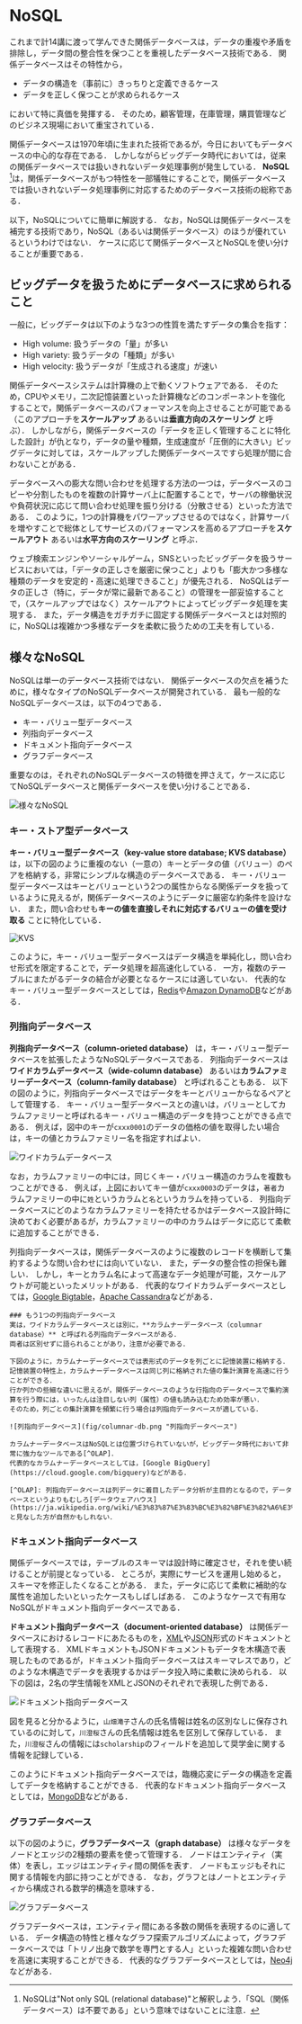 # NoSQL

これまで計14講に渡って学んできた関係データベースは，データの重複や矛盾を排除し，データ間の整合性を保つことを重視したデータベース技術である．
関係データベースはその特性から，
- データの構造を（事前に）きっちりと定義できるケース
- データを正しく保つことが求められるケース

において特に真価を発揮する．
そのため，顧客管理，在庫管理，購買管理などのビジネス現場において重宝されている．

関係データベースは1970年頃に生まれた技術であるが，今日においてもデータベースの中心的な存在である．
しかしながらビッグデータ時代においては，従来の関係データベースでは扱いきれないデータ処理事例が発生している．
**NoSQL** [^NoSQL]は，関係データベースがもつ特性を一部犠牲にすることで，関係データベースでは扱いきれないデータ処理事例に対応するためのデータベース技術の総称である．

以下，NoSQLについてに簡単に解説する．
なお，NoSQLは関係データベースを補完する技術であり，NoSQL（あるいは関係データベース）のほうが優れているというわけではない．
ケースに応じて関係データベースとNoSQLを使い分けることが重要である．

[^NoSQL]: NoSQLは"Not only SQL (relational database)"と解釈しよう．「SQL（関係データベース）は不要である」という意味ではないことに注意．


## ビッグデータを扱うためにデータベースに求められること
一般に，ビッグデータは以下のような3つの性質を満たすデータの集合を指す：
- High volume: 扱うデータの「量」が多い
- High variety: 扱うデータの「種類」が多い
- High velocity: 扱うデータが「生成される速度」が速い

関係データベースシステムは計算機の上で動くソフトウェアである．
そのため，CPUやメモリ，二次記憶装置といった計算機などのコンポーネントを強化することで，関係データベースのパフォーマンスを向上させることが可能である（このアプローチを**スケールアップ** あるいは**垂直方向のスケーリング** と呼ぶ）．
しかしながら，関係データベースの「データを正しく管理することに特化した設計」が仇となり，データの量や種類，生成速度が「圧倒的に大きい」ビッグデータに対しては，スケールアップした関係データベースですら処理が間に合わないことがある．

データベースへの膨大な問い合わせを処理する方法の一つは，データベースのコピーや分割したものを複数の計算サーバ上に配置することで，サーバの稼働状況や負荷状況に応じて問い合わせ処理を振り分ける（分散させる）といった方法である．
このように，1つの計算機をパワーアップさせるのではなく，計算サーバを増やすことで総体としてサービスのパフォーマンスを高めるアプローチを**スケールアウト** あるいは**水平方向のスケーリング** と呼ぶ．

ウェブ検索エンジンやソーシャルゲーム，SNSといったビッグデータを扱うサービスにおいては，「データの正しさを厳密に保つこと」よりも「膨大かつ多様な種類のデータを安定的・高速に処理できること」が優先される．
NoSQLはデータの正しさ（特に，データが常に最新であること）の管理を一部妥協することで，（スケールアップではなく）スケールアウトによってビッグデータ処理を実現する．
また，データ構造をガチガチに固定する関係データベースとは対照的に，NoSQLは複雑かつ多様なデータを柔軟に扱うための工夫を有している．


## 様々なNoSQL
NoSQLは単一のデータベース技術ではない．
関係データベースの欠点を補うために，様々なタイプのNoSQLデータベースが開発されている．
最も一般的なNoSQLデータベースは，以下の4つである．
- キー・バリュー型データベース
- 列指向データベース
- ドキュメント指向データベース
- グラフデータベース

重要なのは，それぞれのNoSQLデータベースの特徴を押さえて，ケースに応じてNoSQLデータベースと関係データベースを使い分けることである．

![様々なNoSQL](fig/nosql.png "様々なNoSQL")


### キー・ストア型データベース
**キー・バリュー型データベース（key-value store database; KVS database）** は，以下の図のように重複のない（一意の）キーとデータの値（バリュー）のペアを格納する，非常にシンプルな構造のデータベースである．
キー・バリュー型データベースはキーとバリューという2つの属性からなる関係データを扱っているように見えるが，関係データベースのようにデータに厳密な約条件を設けない．
また，問い合わせも**キーの値を直接しそれに対応するバリューの値を受け取る** ことに特化している．

![KVS](fig/KVS.png "KVS")

このように，キー・バリュー型データベースはデータ構造を単純化し，問い合わせ形式を限定することで，データ処理を超高速化している．
一方，複数のテーブルにまたがるデータの結合が必要となるケースには適していない．
代表的なキー・バリュー型データベースとしては，[Redis](https://redis.io)や[Amazon DynamoDB](https://aws.amazon.com/jp/dynamodb/)などがある．


### 列指向データベース
**列指向データベース（column-orieted database）** は，キー・バリュー型データベースを拡張したようなNoSQLデータベースである．
列指向データベースは**ワイドカラムデータベース（wide-column database）** あるいは**カラムファミリーデータベース（column-family database）** と呼ばれることもある．
以下の図のように，列指向データベースではデータをキーとバリューからなるペアとして管理する．
キー・バリュー型データベースとの違いは，バリューとしてカラムファミリーと呼ばれるキー・バリュー構造のデータを持つことができる点である．
例えば，図中のキーが`cxxx0001`のデータの価格の値を取得したい場合は，キーの値とカラムファミリー名を指定すればよい．

![ワイドカラムデータベース](fig/wide-column-db.png "ワイドカラムデータベース")

なお，カラムファミリーの中には，同じくキー・バリュー構造のカラムを複数もつことができる．
例えば，上図においてキー値が`cxxx0003`のデータは，`著者`カラムファミリーの中に`姓`というカラムと`名`というカラムを持っている．
列指向データベースにどのようなカラムファミリーを持たせるかはデータベース設計時に決めておく必要があるが，カラムファミリーの中のカラムはデータに応じて柔軟に追加することができる．

列指向データベースは，関係データベースのように複数のレコードを横断して集約するような問い合わせには向いていない．
また，データの整合性の担保も難しい．
しかし，キーとカラム名によって高速なデータ処理が可能，スケールアウトが可能といったメリットがある．
代表的なワイドカラムデータベースとしては，[Google Bigtable](https://cloud.google.com/bigtable)，[Apache Cassandra](https://cassandra.apache.org/)などがある．


```{note}
### もう1つの列指向データベース
実は，ワイドカラムデータベースとは別に，**カラムナーデータベース（columnar database）** と呼ばれる列指向データベースがある．
両者は区別せずに語られることがあり，注意が必要である．

下図のように，カラムナーデータベースでは表形式のデータを列ごとに記憶装置に格納する．
記憶装置の特性上，カラムナーデータベースは同じ列に格納された値の集計演算を高速に行うことができる．
行か列かの些細な違いに思えるが，関係データベースのような行指向のデータベースで集約演算を行う際には，いったんは注目しない列（属性）の値も読み込むため効率が悪い．
そのため，列ごとの集計演算を頻繁に行う場合は列指向データベースが適している．

![列指向データベース](fig/columnar-db.png "列指向データベース")

カラムナーデータベースはNoSQLとは位置づけられていないが，ビッグデータ時代において非常に強力なツールである[^OLAP]．
代表的なカラムナーデータベースとしては，[Google BigQuery](https://cloud.google.com/bigquery)などがある．

[^OLAP]: 列指向データベースは列データに着目したデータ分析が主目的となるので，データベースというよりもむしろ[データウェアハウス](https://ja.wikipedia.org/wiki/%E3%83%87%E3%83%BC%E3%82%BF%E3%82%A6%E3%82%A7%E3%82%A2%E3%83%8F%E3%82%A6%E3%82%B9)と見なした方が自然かもしれない．
```


### ドキュメント指向データベース
関係データベースでは，テーブルのスキーマは設計時に確定させ，それを使い続けることが前提となっている．
ところが，実際にサービスを運用し始めると，スキーマを修正したくなることがある．
また，データに応じて柔軟に補助的な属性を追加したいといったケースもしばしばある．
このようなケースで有用なNoSQLがドキュメント指向データベースである．

**ドキュメント指向データベース（document-oriented database）** は関係データベースにおけるレコードにあたるものを，[XML](https://ja.wikipedia.org/wiki/Extensible_Markup_Language)や[JSON](https://ja.wikipedia.org/wiki/JavaScript_Object_Notation)形式のドキュメントとして表現する．
XMLドキュメントもJSONドキュメントもデータを木構造で表現したものであるが，ドキュメント指向データベースはスキーマレスであり，どのような木構造でデータを表現するかはデータ投入時に柔軟に決められる．
以下の図は，2名の学生情報をXMLとJSONのそれぞれで表現した例である．

![ドキュメント指向データベース](fig/document-oriented-db.png "ドキュメント指向データベース")

図を見ると分かるように，`山畑滝子`さんの氏名情報は姓名の区別なしに保存されているのに対して，`川澄桜`さんの氏名情報は姓名を区別して保存している．
また，`川澄桜`さんの情報には`scholarship`のフィールドを追加して奨学金に関する情報を記録している．

このようにドキュメント指向データベースでは，臨機応変にデータの構造を定義してデータを格納することができる．
代表的なドキュメント指向データベースとしては，[MongoDB](https://www.mongodb.com/ja-jp)などがある．



### グラフデータベース
以下の図のように，**グラフデータベース（graph database）** は様々なデータをノードとエッジの2種類の要素を使って管理する．
ノードはエンティティ（実体）を表し，エッジはエンティティ間の関係を表す．
ノードもエッジもそれに関する情報を内部に持つことができる．
なお，グラフとはノートとエンティティから構成される数学的構造を意味する．

![グラフデータベース](fig/graph-database.png "グラフデータベース")

グラフデータベースは，エンティティ間にある多数の関係を表現するのに適している．
データ構造の特性と様々なグラフ探索アルゴリズムによって，グラフデータベースでは「トリノ出身で数学を専門とする人」といった複雑な問い合わせを高速に実現することができる．
代表的なグラフデータベースとしては，[Neo4j](https://neo4j.com/)などがある．



